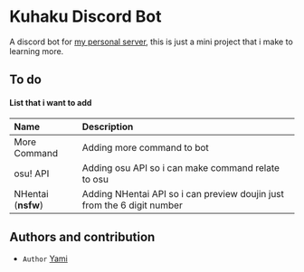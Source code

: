 # Kuhaku Discord Bot

A discord bot for [my personal server](https://discord.gg/kVCVVuQCnF), this is just a mini project that i make to learning more.


## To do

#### List that i want to add


| Name               | Description                |
| :------------------| :------------------------- |
| More Command       | Adding more command to bot |
| osu! API           | Adding osu API so i can make command relate to osu |
| NHentai (**nsfw**) | Adding NHentai API so i can preview doujin just from the 6 digit number |


## Authors and contribution

- `Author` [Yami](https://twitter.com/DestroyerSan) 